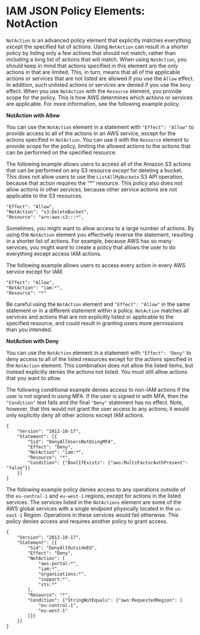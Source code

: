 # IAM JSON Policy Elements: NotAction<a name="reference_policies_elements_notaction"></a>

`NotAction` is an advanced policy element that explicitly matches everything *except* the specified list of actions\. Using `NotAction` can result in a shorter policy by listing only a few actions that should not match, rather than including a long list of actions that will match\. When using `NotAction`, you should keep in mind that actions specified in this element are the *only* actions in that are limited\. This, in turn, means that all of the applicable actions or services that are not listed are allowed if you use the `Allow` effect\. In addition, such unlisted actions or services are denied if you use the `Deny` effect\. When you use `NotAction` with the `Resource` element, you provide scope for the policy\. This is how AWS determines which actions or services are applicable\. For more information, see the following example policy\. 

**NotAction with Allow** 

You can use the `NotAction` element in a statement with `"Effect": "Allow"` to provide access to all of the actions in an AWS service, except for the actions specified in `NotAction`\. You can use it with the `Resource` element to provide scope for the policy, limiting the allowed actions to the actions that can be performed on the specified resource\.

The following example allows users to access all of the Amazon S3 actions that can be performed on any S3 resource *except* for deleting a bucket\. This does not allow users to use the `ListAllMyBuckets` S3 API operation, because that action requires the "\*" resource\. This policy also does not allow actions in other services, because other service actions are not applicable to the S3 resources\.

```
"Effect": "Allow",
"NotAction": "s3:DeleteBucket",
"Resource": "arn:aws:s3:::*",
```

Sometimes, you might want to allow access to a large number of actions\. By using the `NotAction` element you effectively reverse the statement, resulting in a shorter list of actions\. For example, because AWS has so many services, you might want to create a policy that allows the user to do everything except access IAM actions\.

The following example allows users to access every action in every AWS service except for IAM\.

```
"Effect": "Allow",
"NotAction": "iam:*",
"Resource": "*"
```

Be careful using the `NotAction` element and `"Effect": "Allow"` in the same statement or in a different statement within a policy\. `NotAction` matches all services and actions that are not explicitly listed or applicable to the specified resource, and could result in granting users more permissions than you intended\.

**NotAction with Deny**

You can use the `NotAction` element in a statement with `"Effect": "Deny"` to deny access to all of the listed resources except for the actions specified in the `NotAction` element\. This combination does not allow the listed items, but instead explicitly denies the actions not listed\. You must still allow actions that you want to allow\.

The following conditional example denies access to non\-IAM actions if the user is not signed in using MFA\. If the user is signed in with MFA, then the `"Condition"` test fails and the final `"Deny"` statement has no effect\. Note, however, that this would not grant the user access to any actions; it would only explicitly deny all other actions except IAM actions\.

```
{
    "Version": "2012-10-17",
    "Statement": [{
        "Sid": "DenyAllUsersNotUsingMFA",
        "Effect": "Deny",
        "NotAction": "iam:*",
        "Resource": "*",
        "Condition": {"BoolIfExists": {"aws:MultiFactorAuthPresent": "false"}}
    }]
}
```

The following example policy denies access to any operations outside of the `eu-central-1` and `eu-west-1` regions, except for actions in the listed services\. The services listed in the `NotActions` element are some of the AWS global services with a single endpoint physically located in the `us-east-1` Region\. Operations in these services would fail otherwise\. This policy denies access and requires another policy to grant access\.

```
{
    "Version": "2012-10-17",
    "Statement": [{
        "Sid": "DenyAllOutsideEU",
        "Effect": "Deny",
        "NotAction": [
            "aws-portal:*",
            "iam:*",
            "organizations:*",
            "support:*",
            "sts:*"
        ],
        "Resource": "*",
        "Condition": {"StringNotEquals": {"aws:RequestedRegion": [
            "eu-central-1",
            "eu-west-1"
        ]}}
    }]
}
```